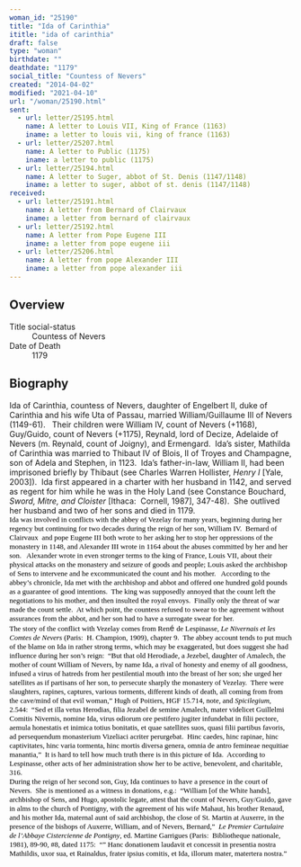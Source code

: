 ```yaml
---
woman_id: "25190"
title: "Ida of Carinthia"
ititle: "ida of carinthia"
draft: false
type: "woman"
birthdate: ""
deathdate: "1179"
social_title: "Countess of Nevers"
created: "2014-04-02"
modified: "2021-04-10"
url: "/woman/25190.html"
sent:
  - url: letter/25195.html
    name: A letter to Louis VII, King of France (1163)
    iname: a letter to louis vii, king of france (1163)
  - url: letter/25207.html
    name: A letter to Public (1175)
    iname: a letter to public (1175)
  - url: letter/25194.html
    name: A letter to Suger, abbot of St. Denis (1147/1148)
    iname: a letter to suger, abbot of st. denis (1147/1148)
received:
  - url: letter/25191.html
    name: A letter from Bernard of Clairvaux
    iname: a letter from bernard of clairvaux
  - url: letter/25192.html
    name: A letter from Pope Eugene III
    iname: a letter from pope eugene iii
  - url: letter/25206.html
    name: A letter from pope Alexander III
    iname: a letter from pope alexander iii
---
```

<h2 class="mt-4">Overview</h2><dt>Title social-status</dt><dd>Countess of Nevers</dd><dt>Date of Death</dt><dd>1179</dd><h2 class="mt-4">Biography</h2><p>Ida of Carinthia, countess of Nevers, daughter of Engelbert II, duke of Carinthia and his wife Uta of Passau, married William/Guillaume III of Nevers (1149-61).&nbsp; &nbsp;Their children were William IV, count of Nevers (+1168), Guy/Guido, count of Nevers (+1175), Reynald, lord of Decize, Adelaide of Nevers (m. Reynald, count of Joigny), and Ermengard. &nbsp;Ida’s sister, Mathilda of Carinthia was married to Thibaut IV of Blois, II of Troyes and Champagne, son of Adela and Stephen, in 1123.&nbsp; Ida’s father-in-law, William II, had been imprisoned briefly by Thibaut (see Charles Warren Hollister, <em>Henry I</em> [Yale, 2003]). &nbsp;Ida first appeared in a charter with her husband in 1142, and served as regent for him while he was in the Holy Land (see Constance Bouchard, <em>Sword, Mitre, and Cloister</em> [Ithaca:&nbsp; Cornell, 1987], 347-48).&nbsp; She outlived her husband and two of her sons and died in 1179.<br><span style="color: #000000; font-family: Calibri; font-size: small;">Ida was involved in conflicts with the abbey of Vezelay for many years, beginning during her regency but continuing for two decades during the reign of her son, William IV.&nbsp; Bernard of Clairvaux &nbsp;and pope Eugene III both wrote to her asking her to stop her oppressions of the monastery in 1148, and Alexander III wrote in 1164 about the abuses committed by her and her son.&nbsp;&nbsp; Alexander wrote in even stronger terms to the king of France, Louis VII, about their physical attacks on the monastery and seizure of goods and people; Louis asked the archbishop of Sens to intervene and he excommunicated the count and his mother.&nbsp;&nbsp; According to the abbey’s chronicle, Ida met with the archbishop and abbot and offered one hundred gold pounds as a guarantee of good intentions.&nbsp; The king was supposedly annoyed that the count left the negotiations to his mother, and then insulted the royal envoys.&nbsp; Finally only the threat of war made the count settle.&nbsp; At which point, the countess refused to swear to the agreement without assurances from the abbot, and her son had to have a surrogate swear for her.&nbsp; <br>The story of the conflict with Vezelay comes from Ren</span>é&nbsp;<span style="color: #000000; font-family: Calibri; font-size: small;">de Lespinasse<i>, Le Nivernais et les Comtes de Nevers</i> (Paris:&nbsp; H. Champion, 1909), chapter 9.&nbsp; The abbey account tends to put much of the blame on Ida in rather strong terms, which may be exaggerated, but does suggest she had influence during her son’s reign:&nbsp; “But that old Herodiade, a Jezebel, daughter of Amalech, the mother of count William of Nevers, by name Ida, a rival of honesty and enemy of all goodness, infused a virus of hatreds from her pestilential mouth into the breast of her son; she urged her satellites as if partisans of her son, to persecute sharply the monastery of Vezelay.&nbsp; There were slaughters, rapines, captures, various torments, different kinds of death, all coming from from the cave/mind of that evil woman,” Hugh of Poitiers, HGF 15.714, note, and <i>Spicilegium,</i> 2.544:&nbsp; “Sed et illa vetus Herodias, filia Jezabel de semine Amalech, mater videlicet Guillelmi Comitis Nivernis, nomine Ida, virus odiorum ore pestifero jugiter infundebat in filii pectore, aemula honestatis et inimica totius bonitatis, et quae satellites suos, quasi filii partibus favoris, ad persequendum monasterium Vizeliaci acriter perurgebat.&nbsp; Hinc caedes, hinc rapinae, hinc captivitates, hinc varia tormenta, hinc mortis diversa genera, omnia de antro femineae nequitiae manantia,”&nbsp; It is hard to tell how much truth there is in this picture of Ida.&nbsp; According to Lespinasse, other acts of her administration show her to be active, benevolent, and charitable, 316.<br></span><span style="color: #000000; font-family: Calibri; font-size: small;">During the reign of her second son, Guy, Ida continues to have a presence in the court of Nevers.&nbsp; She is mentioned as a witness in donations, e.g.:&nbsp; “William [of the White hands], archbishop of Sens, and Hugo, apostolic legate, attest that the count of Nevers, Guy/Guido, gave in alms to the church of Pontigny, with the agreement of his wife Mahaut, his brother Renaud, and his mother Ida, maternal aunt of said archbishop, the close of St. Martin at Auxerre, in the presence of the bishops of Auxerre, William, and of Nevers, Bernard,”&nbsp; <i>Le Premier Cartulaire de l’Abbaye Cistercienne de Pontigny</i>, ed. Martine Garrigues (Paris:&nbsp; Bibliotheque nationale, 1981), 89-90, #8, dated 1175:&nbsp; “” Hanc donationem laudavit et concessit in presentia nostra Mathildis, uxor sua, et Rainaldus, frater ipsius comitis, et Ida, illorum mater, matertera nostra.”</span></p>